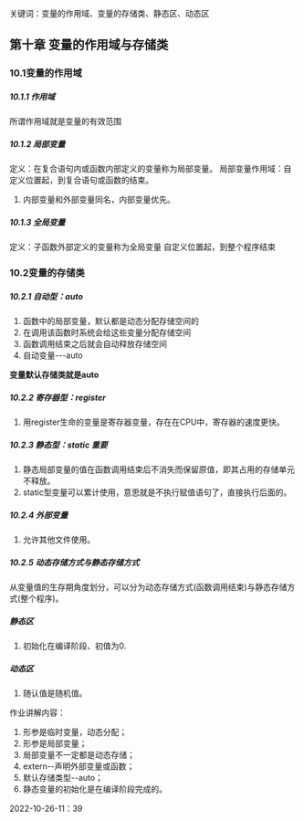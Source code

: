 关键词：变量的作用域、变量的存储类、静态区、动态区



## 第十章 变量的作用域与存储类

### 10.1变量的作用域

##### 10.1.1 作用域
所谓作用域就是变量的有效范围
##### 10.1.2 局部变量
定义：在复合语句内或函数内部定义的变量称为局部变量。
局部变量作用域：自定义位置起，到复合语句或函数的结束。

1. 内部变量和外部变量同名，内部变量优先。

##### 10.1.3 全局变量
定义：子函数外部定义的变量称为全局变量
自定义位置起，到整个程序结束



### 10.2变量的存储类

##### 10.2.1 自动型：auto
1. 函数中的局部变量，默认都是动态分配存储空间的
2. 在调用该函数时系统会给这些变量分配存储空间
3. 函数调用结束之后就会自动释放存储空间
4. 自动变量---auto

**变量默认存储类就是auto**

##### 10.2.2 寄存器型：register
1. 用register生命的变量是寄存器变量，存在在CPU中，寄存器的速度更快。

##### 10.2.3 静态型：static **重要**
1. 静态局部变量的值在函数调用结束后不消失而保留原值，即其占用的存储单元不释放。
2. static型变量可以累计使用，意思就是不执行赋值语句了，直接执行后面的。

##### 10.2.4 外部变量
1. 允许其他文件使用。

##### 10.2.5 动态存储方式与静态存储方式
从变量值的生存期角度划分，可以分为动态存储方式(函数调用结束)与静态存储方式(整个程序)。

##### 静态区
1. 初始化在编译阶段、初值为0.

##### 动态区
1. 随认值是随机值。


作业讲解内容：
1. 形参是临时变量，动态分配；
2. 形参是局部变量；
3. 局部变量不一定都是动态存储；
4. extern--声明外部变量或函数；
5. 默认存储类型--auto；
6. 静态变量的初始化是在编译阶段完成的。



2022-10-26-11：39
